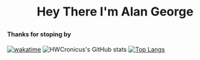 <H1><p align="center">Hey There I'm Alan George</p></h1>

<h4> Thanks for stoping by</h4>

[![wakatime](https://wakatime.com/badge/user/62fdfeab-f13e-4963-9208-35a77156ef84.svg)](https://wakatime.com/@62fdfeab-f13e-4963-9208-35a77156ef84)
![HWCronicus's GitHub stats](https://github-readme-stats.vercel.app/api?username=HWCronicus&hide=prs,issues&count_private=true&show_icons=true&border_color=222222)
[![Top Langs](https://github-readme-stats.vercel.app/api/top-langs/?username=HWCronicus&layout=compact)](https://github.com/anuraghazra/github-readme-stats)


<!--
**HWCronicus/HWCronicus** is a ✨ _special_ ✨ repository because its `README.md` (this file) appears on your GitHub profile.

Here are some ideas to get you started:

- 🔭 I’m currently working on ...
- 🌱 I’m currently learning ...
- 👯 I’m looking to collaborate on ...
- 🤔 I’m looking for help with ...
- 💬 Ask me about ...
- 📫 How to reach me: ...
- 😄 Pronouns: ...
- ⚡ Fun fact: ...
-->
